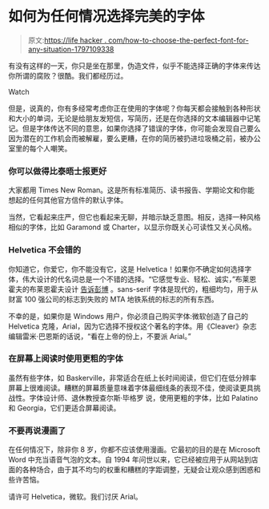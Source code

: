 # 如何为任何情况选择完美的字体

> 原文:[https://life hacker . com/how-to-choose-the-perfect-font-for-any-situation-1797109338](https://lifehacker.com/how-to-choose-the-perfect-font-for-any-situation-1797109338)

有没有这样的一天，你只是坐在那里，伪造文件，似乎不能选择正确的字体来传达你所谓的腐败？很酷。我们都经历过。

Watch

但是，说真的，你有多经常考虑你正在使用的字体呢？你每天都会接触到各种形状和大小的单词，无论是给朋友发短信，写简历，还是在你选择的文本编辑器中记笔记。但是字体传达不同的意思，如果你选择了错误的字体，你可能会发现自己要么因为潜在的工作机会而被解雇，要么更糟，在你的简历被扔进垃圾桶之前，被办公室里的每个人嘲笑。

### 你可以做得比泰晤士报更好

大家都用 Times New Roman。这是所有标准简历、读书报告、学期论文和你能想起的任何其他官方信件的默认字体。

当然，它看起来庄严，但它也看起来无聊，并暗示缺乏意图。相反，选择一种风格相似的字体，比如 Garamond 或 Charter，以显示你既关心可读性又关心风格。

### Helvetica 不会错的

你知道它，你爱它，你不能没有它，这是 Helvetica！如果你不确定如何选择字体，伟大设计的代名词总是一个不错的选择。“它感觉专业、轻松、诚实，”布莱恩霍夫的布莱恩霍夫设计 [告诉彭博](https://www.bloomberg.com/news/articles/2015-04-27/the-best-and-worst-fonts-to-use-on-your-r-sum-) 。sans-serif 字体是现代的，粗细均匀，用于从财富 100 强公司的标志到失败的 MTA 地铁系统的标志的所有东西。

不幸的是，如果你是 Windows 用户，你必须自己购买字体:微软创造了自己的 Helvetica 克隆，Arial，因为它选择不授权这个著名的字体。用《Cleaver》杂志编辑雷米·巴恩斯的话说，“看在上帝的份上，不要派 Arial。”

### 在屏幕上阅读时使用更粗的字体

虽然有些字体，如 Baskerville，非常适合在纸上长时间阅读，但它们在低分辨率屏幕上很难阅读。糟糕的屏幕质量意味着字体最细线条的表现不佳，使阅读更具挑战性。字体设计师、退休教授查尔斯·毕格罗 说，使用更粗的字体，比如 Palatino 和 Georgia，它们更适合屏幕阅读。

### 不要再说漫画了

在任何情况下，除非你 8 岁，你都不应该使用漫画。它最初的目的是在 Microsoft Word 中充当语音气泡的文本。自 1994 年问世以来，它已经被应用于从网站到店面的各种场合，由于其不均匀的权重和糟糕的字距调整，无疑会让观众感到困惑和些许苦恼。

请许可 Helvetica，微软。我们讨厌 Arial。